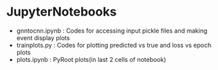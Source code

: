 # JupyterNotebooks
- gnntocnn.ipynb : Codes for accessing input pickle files and making event display plots
- trainplots.py : Codes for plotting predicted vs true and loss vs epoch plots
- plots.ipynb : PyRoot plots(in last 2 cells of notebook)
